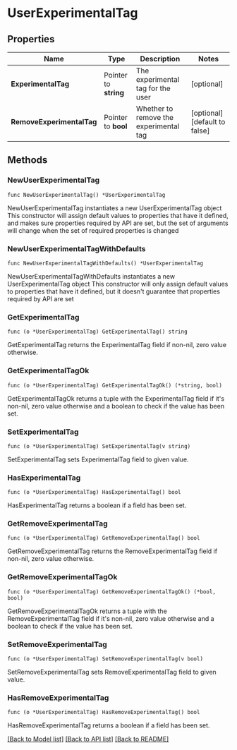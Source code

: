 # UserExperimentalTag

## Properties

Name | Type | Description | Notes
------------ | ------------- | ------------- | -------------
**ExperimentalTag** | Pointer to **string** | The experimental tag for the user | [optional] 
**RemoveExperimentalTag** | Pointer to **bool** | Whether to remove the experimental tag | [optional] [default to false]

## Methods

### NewUserExperimentalTag

`func NewUserExperimentalTag() *UserExperimentalTag`

NewUserExperimentalTag instantiates a new UserExperimentalTag object
This constructor will assign default values to properties that have it defined,
and makes sure properties required by API are set, but the set of arguments
will change when the set of required properties is changed

### NewUserExperimentalTagWithDefaults

`func NewUserExperimentalTagWithDefaults() *UserExperimentalTag`

NewUserExperimentalTagWithDefaults instantiates a new UserExperimentalTag object
This constructor will only assign default values to properties that have it defined,
but it doesn't guarantee that properties required by API are set

### GetExperimentalTag

`func (o *UserExperimentalTag) GetExperimentalTag() string`

GetExperimentalTag returns the ExperimentalTag field if non-nil, zero value otherwise.

### GetExperimentalTagOk

`func (o *UserExperimentalTag) GetExperimentalTagOk() (*string, bool)`

GetExperimentalTagOk returns a tuple with the ExperimentalTag field if it's non-nil, zero value otherwise
and a boolean to check if the value has been set.

### SetExperimentalTag

`func (o *UserExperimentalTag) SetExperimentalTag(v string)`

SetExperimentalTag sets ExperimentalTag field to given value.

### HasExperimentalTag

`func (o *UserExperimentalTag) HasExperimentalTag() bool`

HasExperimentalTag returns a boolean if a field has been set.

### GetRemoveExperimentalTag

`func (o *UserExperimentalTag) GetRemoveExperimentalTag() bool`

GetRemoveExperimentalTag returns the RemoveExperimentalTag field if non-nil, zero value otherwise.

### GetRemoveExperimentalTagOk

`func (o *UserExperimentalTag) GetRemoveExperimentalTagOk() (*bool, bool)`

GetRemoveExperimentalTagOk returns a tuple with the RemoveExperimentalTag field if it's non-nil, zero value otherwise
and a boolean to check if the value has been set.

### SetRemoveExperimentalTag

`func (o *UserExperimentalTag) SetRemoveExperimentalTag(v bool)`

SetRemoveExperimentalTag sets RemoveExperimentalTag field to given value.

### HasRemoveExperimentalTag

`func (o *UserExperimentalTag) HasRemoveExperimentalTag() bool`

HasRemoveExperimentalTag returns a boolean if a field has been set.


[[Back to Model list]](../README.md#documentation-for-models) [[Back to API list]](../README.md#documentation-for-api-endpoints) [[Back to README]](../README.md)


